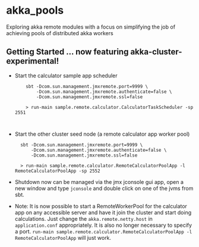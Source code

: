 akka_pools
==========

Exploring akka remote modules with a focus on simplifying the job of achieving pools of distributed akka workers

## Getting Started ... now featuring akka-cluster-experimental!
- Start the calculator sample app scheduler
  
    ```
        sbt -Dcom.sun.management.jmxremote.port=9999 \
            -Dcom.sun.management.jmxremote.authenticate=false \
            -Dcom.sun.management.jmxremote.ssl=false

        > run-main sample.remote.calculator.CalculatorTaskScheduler -sp 2551

    

- Start the other cluster seed node (a remote calculator app worker pool)

        sbt -Dcom.sun.management.jmxremote.port=9999 \
            -Dcom.sun.management.jmxremote.authenticate=false \
            -Dcom.sun.management.jmxremote.ssl=false

        > run-main sample.remote.calculator.RemoteCalculatorPoolApp -l RemoteCalculatorPoolApp -sp 2552
    
- Shutdown now can be managed via the jmx jconsole gui app, open a new window and type ```jconsole``` and double click on one of the jvms from sbt.
 
* Note: It is now possible to start a RemoteWorkerPool for the calculator app on any accessible server and have it join the cluster and start doing calculations.  Just change the ```akka.remote.netty.host``` in ```application.conf``` appropriately.  It is also no longer necessary to specify a port. ```run-main sample.remote.calculator.RemoteCalculatorPoolApp -l RemoteCalculatorPoolApp``` will just work.
